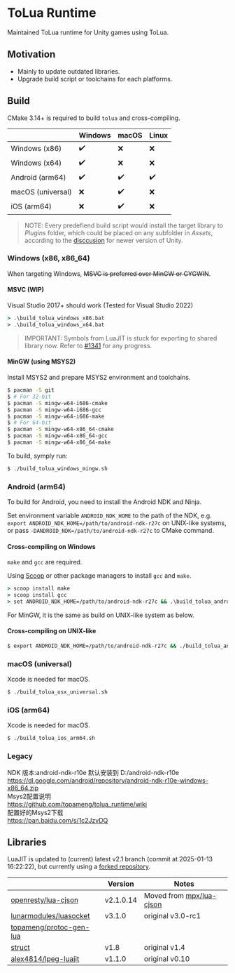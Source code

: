 ToLua Runtime
=============
Maintained ToLua runtime for Unity games using ToLua.


Motivation
----------
- Mainly to update outdated libraries.
- Upgrade build script or toolchains for each platforms.


Build
-----
CMake 3.14+ is required to build `tolua` and cross-compiling.

|                   | Windows            | macOS              | Linux              |
| ----------------- | ------------------ | ------------------ | ------------------ |
| Windows (x86)     | :heavy_check_mark: | :x:                | :x:                |
| Windows (x64)     | :heavy_check_mark: | :x:                | :x:                |
| Android (arm64)   | :heavy_check_mark: | :heavy_check_mark: | :heavy_check_mark: |
| macOS (universal) | :x:                | :heavy_check_mark: | :x:                |
| iOS (arm64)       | :x:                | :heavy_check_mark: | :x:                |

> NOTE: Every predefiend build script would install the target library to *Plugins*
> folder, which could be placed on any subfolder in *Assets*, according to the 
> [disccusion](https://discussions.unity.com/t/plugins-folder-inside-a-unity-package-does-it-have-to-be-on-the-root-folder-or-not/934638/2)
> for newer version of Unity.

### Windows (x86, x86_64)
When targeting Windows, ~~MSVC is preferred over MinGW or CYGWIN~~.

#### MSVC (WIP)
Visual Studio 2017+ should work (Tested for Visual Studio 2022)

```bat
> .\build_tolua_windows_x86.bat
> .\build_tolua_windows_x64.bat
```

> IMPORTANT: Symbols from LuaJIT is stuck for exporting to shared library now.
> Refer to [#1341](https://github.com/LuaJIT/LuaJIT/issues/1341) for any progress.

#### MinGW (using MSYS2)
Install MSYS2 and prepare MSYS2 environment and toolchains.

```bash
$ pacman -S git
$ # For 32-bit
$ pacman -S mingw-w64-i686-cmake
$ pacman -S mingw-w64-i686-gcc
$ pacman -S mingw-w64-i686-make
$ # For 64-bit
$ pacman -S mingw-w64-x86_64-cmake
$ pacman -S mingw-w64-x86_64-gcc
$ pacman -S mingw-w64-x86_64-make
```

To build, symply run:
```bash
$ ./build_tolua_windows_mingw.sh
```

### Android (arm64)
To build for Android, you need to install the Android NDK and Ninja.

Set environment variable `ANDROID_NDK_HOME` to the path of the NDK,
e.g. `export ANDROID_NDK_HOME=/path/to/android-ndk-r27c` on UNIX-like systems, or
pass `-DANDROID_NDK=/path/to/android-ndk-r27c` to CMake command.

#### Cross-compiling on Windows
`make` and `gcc` are required. 

Using [Scoop](https://scoop.sh/) or other package managers to install `gcc` and `make`.
```bat
> scoop install make
> scoop install gcc
> set ANDROID_NDK_HOME=/path/to/android-ndk-r27c && .\build_tolua_android_arm64.bat
```

For MinGW, it is the same as build on UNIX-like system as below.

#### Cross-compiling on UNIX-like
```bash
$ export ANDROID_NDK_HOME=/path/to/android-ndk-r27c && ./build_tolua_android_arm64.sh
```

### macOS (universal)
Xcode is needed for macOS.

```bash
$ ./build_tolua_osx_universal.sh
```

### iOS (arm64)
Xcode is needed for macOS.

```bash
$ ./build_tolua_ios_arm64.sh
```

### Legacy
NDK 版本:android-ndk-r10e 默认安装到 D:/android-ndk-r10e<br>
https://dl.google.com/android/repository/android-ndk-r10e-windows-x86_64.zip<br>
Msys2配置说明<br>
https://github.com/topameng/tolua_runtime/wiki<br>
配置好的Msys2下载<br>
https://pan.baidu.com/s/1c2JzvDQ<br>


Libraries
---------
LuaJIT is updated to (current) latest v2.1 branch (commit at 2025-01-13 16:22:22),
but currently using a [forked repository](https://github.com/alex4814/luajit).

|                              | Version   | Notes                         |
| ---------------------------- | --------- | ----------------------------- |
| [openresty/lua-cjson][1]     | v2.1.0.14 | Moved from [mpx/lua-cjson][2] |
| [lunarmodules/luasocket][3]  | v3.1.0    | original v3.0-rc1             |
| [topameng/protoc-gen-lua][4] |           |                               |
| [struct][5]                  | v1.8      | original v1.4                 |
| [alex4814/lpeg-luajit][6]    | v1.1.0    | original v0.10                |

[1]: https://github.com/openresty/lua-cjson/tree/2.1.0.14
[2]: https://github.com/mpx/lua-cjson
[3]: https://github.com/lunarmodules/luasocket/tree/v3.1.0
[4]: https://github.com/topameng/protoc-gen-lua
[5]: http://www.inf.puc-rio.br/~roberto/struct/
[6]: https://github.com/alex4814/lpeg-luajit
